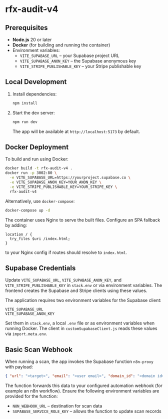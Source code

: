 # rfx-audit-v4

## Prerequisites
- **Node.js** 20 or later
- **Docker** (for building and running the container)
- Environment variables:
  - `VITE_SUPABASE_URL` – your Supabase project URL
  - `VITE_SUPABASE_ANON_KEY` – the Supabase anonymous key
  - `VITE_STRIPE_PUBLISHABLE_KEY` – your Stripe publishable key

## Local Development
1. Install dependencies:
   ```bash
   npm install
   ```
2. Start the dev server:
   ```bash
   npm run dev
   ```
   The app will be available at `http://localhost:5173` by default.

## Docker Deployment
To build and run using Docker:
```bash
docker build -t rfx-audit-v4 .
docker run -p 3002:80 \
  -e VITE_SUPABASE_URL=https://yourproject.supabase.co \
  -e VITE_SUPABASE_ANON_KEY=YOUR_ANON_KEY \
  -e VITE_STRIPE_PUBLISHABLE_KEY=YOUR_STRIPE_KEY \
  rfx-audit-v4
```
Alternatively, use `docker-compose`:
```bash
docker-compose up -d
```
The container uses Nginx to serve the built files. Configure an SPA fallback by adding:
```
location / {
  try_files $uri /index.html;
}
```
to your Nginx config if routes should resolve to `index.html`.

## Supabase Credentials

Update `VITE_SUPABASE_URL`, `VITE_SUPABASE_ANON_KEY`, and `VITE_STRIPE_PUBLISHABLE_KEY` in `stack.env` or via environment variables. The frontend creates the Supabase and Stripe clients using these values.

The application requires two environment variables for the Supabase client:

```
VITE_SUPABASE_URL
VITE_SUPABASE_ANON_KEY
```

Set them in `stack.env`, a local `.env` file or as environment variables when running Docker. The client in `customSupabaseClient.js` reads these values via `import.meta.env`.

## Basic Scan Webhook
When running a scan, the app invokes the Supabase function `n8n-proxy` with payload:
```json
{ "url": "<target>", "email": "<user email>", "domain_id": "<domain id>", "scan_id": "<scan id>" }
```
The function forwards this data to your configured automation webhook (for example an n8n workflow). Ensure the following environment variables are provided for the function:
- `N8N_WEBHOOK_URL` – destination for scan data
- `SUPABASE_SERVICE_ROLE_KEY` – allows the function to update scan records

